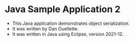 # Java Sample Application 2
- This Java application demonstrates object serialization.
- It was written by Dan Ouellette.
- It was written in Java using Eclipse, version 2021-12.